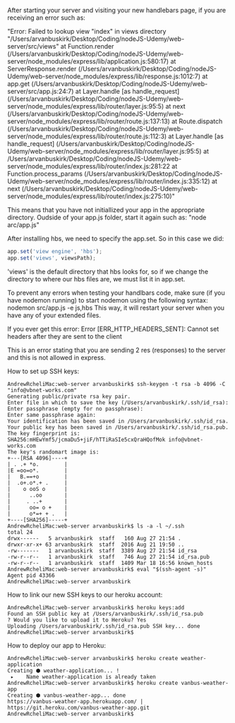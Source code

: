 
After starting your server and visiting your new handlebars page, if you are receiving an error such as:

"Error: Failed to lookup view "index" in views directory "/Users/arvanbuskirk/Desktop/Coding/nodeJS-Udemy/web-server/src/views"
    at Function.render (/Users/arvanbuskirk/Desktop/Coding/nodeJS-Udemy/web-server/node_modules/express/lib/application.js:580:17)
    at ServerResponse.render (/Users/arvanbuskirk/Desktop/Coding/nodeJS-Udemy/web-server/node_modules/express/lib/response.js:1012:7)
    at app.get (/Users/arvanbuskirk/Desktop/Coding/nodeJS-Udemy/web-server/src/app.js:24:7)
    at Layer.handle [as handle_request] (/Users/arvanbuskirk/Desktop/Coding/nodeJS-Udemy/web-server/node_modules/express/lib/router/layer.js:95:5)
    at next (/Users/arvanbuskirk/Desktop/Coding/nodeJS-Udemy/web-server/node_modules/express/lib/router/route.js:137:13)
    at Route.dispatch (/Users/arvanbuskirk/Desktop/Coding/nodeJS-Udemy/web-server/node_modules/express/lib/router/route.js:112:3)
    at Layer.handle [as handle_request] (/Users/arvanbuskirk/Desktop/Coding/nodeJS-Udemy/web-server/node_modules/express/lib/router/layer.js:95:5)
    at /Users/arvanbuskirk/Desktop/Coding/nodeJS-Udemy/web-server/node_modules/express/lib/router/index.js:281:22
    at Function.process_params (/Users/arvanbuskirk/Desktop/Coding/nodeJS-Udemy/web-server/node_modules/express/lib/router/index.js:335:12)
    at next (/Users/arvanbuskirk/Desktop/Coding/nodeJS-Udemy/web-server/node_modules/express/lib/router/index.js:275:10)"

This means that you have not initiallized your app in the appropriate directory. 
Oudside of your app.js folder, start it again such as: 
"node arc/app.js"


After installing hbs, we need to specify the app.set. 
So in this case we did:

```js
app.set('view engine', 'hbs');
app.set('views', viewsPath);
```
'views' is the default directory that hbs looks for, so if we change the directory to where our hbs files are, we must list it in app.set. 

To prevent any errors when testing your handlbars code, make sure (if you have nodemon running) to start nodemon using the following syntax:
nodemon src/app.js -e js,hbs
This way, it will restart your server when you have any of your extended files. 


If you ever get this error:
Error [ERR_HTTP_HEADERS_SENT]: Cannot set headers after they are sent to the client

This is an error stating that you are sending 2 res (responses) to the server and this is not allowed in express. 


How to set up SSH keys:
```
AndrewRcheliMac:web-server arvanbuskirk$ ssh-keygen -t rsa -b 4096 -C "info@vbnet-works.com"
Generating public/private rsa key pair.
Enter file in which to save the key (/Users/arvanbuskirk/.ssh/id_rsa): 
Enter passphrase (empty for no passphrase): 
Enter same passphrase again: 
Your identification has been saved in /Users/arvanbuskirk/.ssh/id_rsa.
Your public key has been saved in /Users/arvanbuskirk/.ssh/id_rsa.pub.
The key fingerprint is:
SHA256:mHEwYmf5/jcmaDu5+jiF/hTTiRaSIe5cxQraHQofMok info@vbnet-works.com
The key's randomart image is:
+---[RSA 4096]----+
| . .+ *o.        |
|E =oo=o*.        |
|   B.==+o        |
|  .o+.o*.+ .     |
|    o ooS o      |
|      ..oo       |
|     . ..+       |
|      oo= o +    |
|      o*=+ + .   |
+----[SHA256]-----+
AndrewRcheliMac:web-server arvanbuskirk$ ls -a -l ~/.ssh
total 24
drwx------   5 arvanbuskirk  staff   160 Aug 27 21:54 .
drwxr-xr-x+ 63 arvanbuskirk  staff  2016 Aug 21 19:50 ..
-rw-------   1 arvanbuskirk  staff  3389 Aug 27 21:54 id_rsa
-rw-r--r--   1 arvanbuskirk  staff   746 Aug 27 21:54 id_rsa.pub
-rw-r--r--   1 arvanbuskirk  staff  1409 Mar 18 16:56 known_hosts
AndrewRcheliMac:web-server arvanbuskirk$ eval "$(ssh-agent -s)"
Agent pid 43366
AndrewRcheliMac:web-server arvanbuskirk
```

How to link our new SSH keys to our heroku account:
```
AndrewRcheliMac:web-server arvanbuskirk$ heroku keys:add
Found an SSH public key at /Users/arvanbuskirk/.ssh/id_rsa.pub
? Would you like to upload it to Heroku? Yes
Uploading /Users/arvanbuskirk/.ssh/id_rsa.pub SSH key... done
AndrewRcheliMac:web-server arvanbuskirk$ 
```


How to deploy our app to Heroku:
```
AndrewRcheliMac:web-server arvanbuskirk$ heroku create weather-application
Creating ⬢ weather-application... !
 ▸    Name weather-application is already taken
AndrewRcheliMac:web-server arvanbuskirk$ heroku create vanbus-weather-app
Creating ⬢ vanbus-weather-app... done
https://vanbus-weather-app.herokuapp.com/ | https://git.heroku.com/vanbus-weather-app.git
AndrewRcheliMac:web-server arvanbuskirk$ 
```

